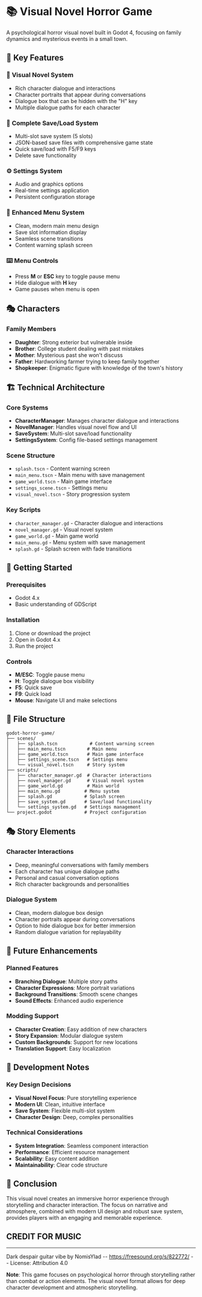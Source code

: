 # 📚 Visual Novel Horror Game

A psychological horror visual novel built in Godot 4, focusing on family dynamics and mysterious events in a small town.

## 🌟 **Key Features**

### 📖 **Visual Novel System**
- Rich character dialogue and interactions
- Character portraits that appear during conversations
- Dialogue box that can be hidden with the "H" key
- Multiple dialogue paths for each character

### 💾 **Complete Save/Load System**
- Multi-slot save system (5 slots)
- JSON-based save files with comprehensive game state
- Quick save/load with F5/F9 keys
- Delete save functionality

### ⚙️ **Settings System**
- Audio and graphics options
- Real-time settings application
- Persistent configuration storage

### 🎯 **Enhanced Menu System**
- Clean, modern main menu design
- Save slot information display
- Seamless scene transitions
- Content warning splash screen

### ⌨️ **Menu Controls**
- Press **M** or **ESC** key to toggle pause menu
- Hide dialogue with **H** key
- Game pauses when menu is open

## 🎭 **Characters**

### **Family Members**
- **Daughter**: Strong exterior but vulnerable inside
- **Brother**: College student dealing with past mistakes
- **Mother**: Mysterious past she won't discuss
- **Father**: Hardworking farmer trying to keep family together
- **Shopkeeper**: Enigmatic figure with knowledge of the town's history

## 🏗️ **Technical Architecture**

### **Core Systems**
- **CharacterManager**: Manages character dialogue and interactions
- **NovelManager**: Handles visual novel flow and UI
- **SaveSystem**: Multi-slot save/load functionality
- **SettingsSystem**: Config file-based settings management

### **Scene Structure**
- `splash.tscn` - Content warning screen
- `main_menu.tscn` - Main menu with save management
- `game_world.tscn` - Main game interface
- `settings_scene.tscn` - Settings menu
- `visual_novel.tscn` - Story progression system

### **Key Scripts**
- `character_manager.gd` - Character dialogue and interactions
- `novel_manager.gd` - Visual novel system
- `game_world.gd` - Main game world
- `main_menu.gd` - Menu system with save management
- `splash.gd` - Splash screen with fade transitions

## 🚀 **Getting Started**

### **Prerequisites**
- Godot 4.x
- Basic understanding of GDScript

### **Installation**
1. Clone or download the project
2. Open in Godot 4.x
3. Run the project

### **Controls**
- **M/ESC**: Toggle pause menu
- **H**: Toggle dialogue box visibility
- **F5**: Quick save
- **F9**: Quick load
- **Mouse**: Navigate UI and make selections

## 📁 **File Structure**

```
godot-horror-game/
├── scenes/
│   ├── splash.tscn            # Content warning screen
│   ├── main_menu.tscn        # Main menu
│   ├── game_world.tscn       # Main game interface
│   ├── settings_scene.tscn   # Settings menu
│   └── visual_novel.tscn     # Story system
├── scripts/
│   ├── character_manager.gd  # Character interactions
│   ├── novel_manager.gd      # Visual novel system
│   ├── game_world.gd         # Main world
│   ├── main_menu.gd         # Menu system
│   ├── splash.gd            # Splash screen
│   ├── save_system.gd       # Save/load functionality
│   └── settings_system.gd   # Settings management
└── project.godot            # Project configuration
```

## 🎭 **Story Elements**

### **Character Interactions**
- Deep, meaningful conversations with family members
- Each character has unique dialogue paths
- Personal and casual conversation options
- Rich character backgrounds and personalities

### **Dialogue System**
- Clean, modern dialogue box design
- Character portraits appear during conversations
- Option to hide dialogue box for better immersion
- Random dialogue variation for replayability

## 🔮 **Future Enhancements**

### **Planned Features**
- **Branching Dialogue**: Multiple story paths
- **Character Expressions**: More portrait variations
- **Background Transitions**: Smooth scene changes
- **Sound Effects**: Enhanced audio experience

### **Modding Support**
- **Character Creation**: Easy addition of new characters
- **Story Expansion**: Modular dialogue system
- **Custom Backgrounds**: Support for new locations
- **Translation Support**: Easy localization

## 📝 **Development Notes**

### **Key Design Decisions**
- **Visual Novel Focus**: Pure storytelling experience
- **Modern UI**: Clean, intuitive interface
- **Save System**: Flexible multi-slot system
- **Character Design**: Deep, complex personalities

### **Technical Considerations**
- **System Integration**: Seamless component interaction
- **Performance**: Efficient resource management
- **Scalability**: Easy content addition
- **Maintainability**: Clear code structure

## 🎉 **Conclusion**

This visual novel creates an immersive horror experience through storytelling and character interaction. The focus on narrative and atmosphere, combined with modern UI design and robust save system, provides players with an engaging and memorable experience.

## **CREDIT FOR MUSIC**
---
Dark despair guitar vibe by NomisYlad -- https://freesound.org/s/822772/ -- License: Attribution 4.0

**Note**: This game focuses on psychological horror through storytelling rather than combat or action elements. The visual novel format allows for deep character development and atmospheric storytelling.

